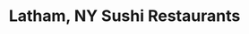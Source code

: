 ---
layout: city
title: Latham, NY Sushi Restaurants
permalink: /new-york/latham/
stateAbbr: NY
stateName: New York
cityName: Latham

---